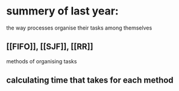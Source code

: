 # summery of last year:

the way processes organise their tasks among themselves


## [[FIFO]], [[SJF]], [[RR]]
methods of organising tasks


## calculating time that takes for each method

